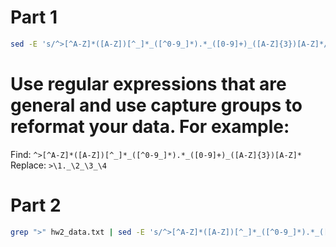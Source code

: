 # Part 1
```sh
sed -E 's/^>[^A-Z]*([A-Z])[^_]*_([^0-9_]*).*_([0-9]+)_([A-Z]{3})[A-Z]*/>\1._\2_\3_\4/' hw2_data.txt > reformatted.txt
```
# Use regular expressions that are general and use capture groups to reformat your data. For example:
Find: `^>[^A-Z]*([A-Z])[^_]*_([^0-9_]*).*_([0-9]+)_([A-Z]{3})[A-Z]*`
Replace: `>\1._\2_\3_\4`

# Part 2

```sh
grep ">" hw2_data.txt | sed -E 's/^>[^A-Z]*([A-Z])[^_]*_([^0-9_]*).*_([0-9]+)_([A-Z]{3})[A-Z]*/\3:\4/' > reformatted2.txt
```
